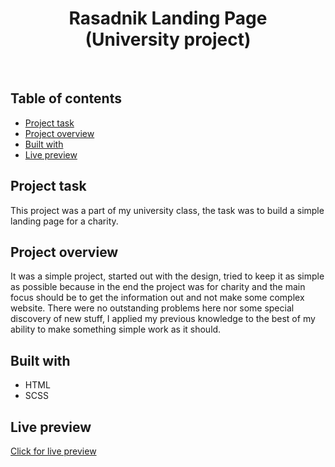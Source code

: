 <h1 align="center">
  Rasadnik Landing Page
  <br>
  (University project)
</h1>
<br>


## Table of contents
- [Project task](#project-task)
- [Project overview](#project-overview)
- [Built with](#built-with)
- [Live preview](#live-preview)


## Project task
This project was a part of my university class, the task was to build a simple landing page for a charity.

## Project overview
It was a simple project, started out with the design, tried to keep it as simple as possible because in the end the project was for charity and the main focus should be to get the information out and not make some complex website. There were no outstanding problems here nor some special discovery of new stuff, I applied my previous knowledge to the best of my ability to make something simple work as it should.

## Built with
- HTML
- SCSS

## Live preview
[Click for live preview](https://rasadnik-landing-page.vercel.app/)
